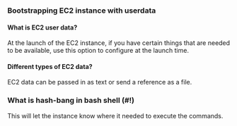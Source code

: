 ### Bootstrapping EC2 instance with userdata

#### What is EC2 user data?  
At the launch of the EC2 instance, if you have certain things that are needed to be available, use this option to configure at the launch time.

#### Different types of EC2 data?
EC2 data can be passed in as text or send a reference as a file.

### What is hash-bang in bash shell (#!)
This will let the instance know where it needed to execute the commands.

